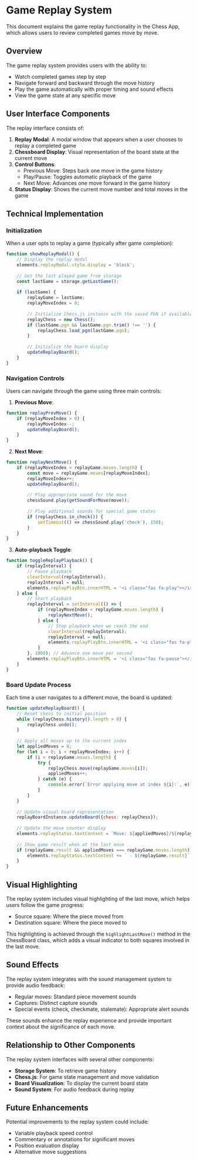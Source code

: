 # Game Replay System

This document explains the game replay functionality in the Chess App, which allows users to review completed games move by move.

## Overview

The game replay system provides users with the ability to:
- Watch completed games step by step
- Navigate forward and backward through the move history
- Play the game automatically with proper timing and sound effects
- View the game state at any specific move

## User Interface Components

The replay interface consists of:

1. **Replay Modal**: A modal window that appears when a user chooses to replay a completed game
2. **Chessboard Display**: Visual representation of the board state at the current move
3. **Control Buttons**:
   - Previous Move: Steps back one move in the game history
   - Play/Pause: Toggles automatic playback of the game
   - Next Move: Advances one move forward in the game history
4. **Status Display**: Shows the current move number and total moves in the game

## Technical Implementation

### Initialization

When a user opts to replay a game (typically after game completion):

```javascript
function showReplayModal() {
    // Display the replay modal
    elements.replayModal.style.display = 'block';
    
    // Get the last played game from storage
    const lastGame = storage.getLastGame();
    
    if (lastGame) {
        replayGame = lastGame;
        replayMoveIndex = 0;
        
        // Initialize Chess.js instance with the saved PGN if available
        replayChess = new Chess();
        if (lastGame.pgn && lastGame.pgn.trim() !== '') {
            replayChess.load_pgn(lastGame.pgn);
        }
        
        // Initialize the board display
        updateReplayBoard();
    }
}
```

### Navigation Controls

Users can navigate through the game using three main controls:

1. **Previous Move**:
```javascript
function replayPrevMove() {
    if (replayMoveIndex > 0) {
        replayMoveIndex--;
        updateReplayBoard();
    }
}
```

2. **Next Move**:
```javascript
function replayNextMove() {
    if (replayMoveIndex < replayGame.moves.length) {
        const move = replayGame.moves[replayMoveIndex];
        replayMoveIndex++;
        updateReplayBoard();
        
        // Play appropriate sound for the move
        chessSound.play(getSoundForMove(move));
        
        // Play additional sounds for special game states
        if (replayChess.in_check()) {
            setTimeout(() => chessSound.play('check'), 150);
        }
    }
}
```

3. **Auto-playback Toggle**:
```javascript
function toggleReplayPlayback() {
    if (replayInterval) {
        // Pause playback
        clearInterval(replayInterval);
        replayInterval = null;
        elements.replayPlayBtn.innerHTML = '<i class="fas fa-play"></i>';
    } else {
        // Start playback
        replayInterval = setInterval(() => {
            if (replayMoveIndex < replayGame.moves.length) {
                replayNextMove();
            } else {
                // Stop playback when we reach the end
                clearInterval(replayInterval);
                replayInterval = null;
                elements.replayPlayBtn.innerHTML = '<i class="fas fa-play"></i>';
            }
        }, 1000); // Advance one move per second
        elements.replayPlayBtn.innerHTML = '<i class="fas fa-pause"></i>';
    }
}
```

### Board Update Process

Each time a user navigates to a different move, the board is updated:

```javascript
function updateReplayBoard() {
    // Reset chess to initial position
    while (replayChess.history().length > 0) {
        replayChess.undo();
    }
    
    // Apply all moves up to the current index
    let appliedMoves = 0;
    for (let i = 0; i < replayMoveIndex; i++) {
        if (i < replayGame.moves.length) {
            try {
                replayChess.move(replayGame.moves[i]);
                appliedMoves++;
            } catch (e) {
                console.error(`Error applying move at index ${i}:`, e);
            }
        }
    }
    
    // Update visual board representation
    replayBoardInstance.updateBoard({chess: replayChess});
    
    // Update the move counter display
    elements.replayStatus.textContent = `Move: ${appliedMoves}/${replayGame.moves.length}`;
    
    // Show game result when at the last move
    if (replayGame.result && appliedMoves === replayGame.moves.length) {
        elements.replayStatus.textContent += ` - ${replayGame.result}`;
    }
}
```

## Visual Highlighting

The replay system includes visual highlighting of the last move, which helps users follow the game progress:

- Source square: Where the piece moved from
- Destination square: Where the piece moved to

This highlighting is achieved through the `highlightLastMove()` method in the ChessBoard class, which adds a visual indicator to both squares involved in the last move.

## Sound Effects

The replay system integrates with the sound management system to provide audio feedback:

- Regular moves: Standard piece movement sounds
- Captures: Distinct capture sounds
- Special events (check, checkmate, stalemate): Appropriate alert sounds

These sounds enhance the replay experience and provide important context about the significance of each move.

## Relationship to Other Components

The replay system interfaces with several other components:
- **Storage System**: To retrieve game history
- **Chess.js**: For game state management and move validation
- **Board Visualization**: To display the current board state
- **Sound System**: For audio feedback during replay

## Future Enhancements

Potential improvements to the replay system could include:
- Variable playback speed control
- Commentary or annotations for significant moves
- Position evaluation display
- Alternative move suggestions
